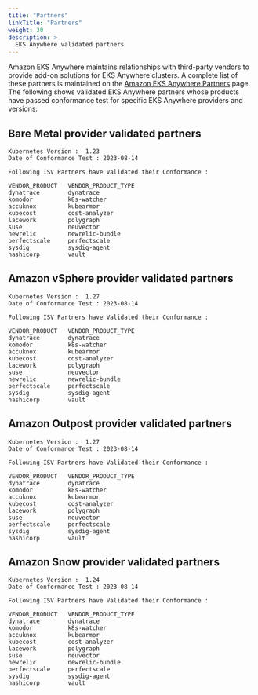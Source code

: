 ```yaml
---
title: "Partners"
linkTitle: "Partners"
weight: 30
description: >
  EKS Anywhere validated partners
---
```


Amazon EKS Anywhere maintains relationships with third-party vendors to provide add-on solutions for EKS Anywhere clusters.
A complete list of these partners is maintained on the [Amazon EKS Anywhere Partners](https://aws.amazon.com/eks/eks-anywhere/partners/) page.
The following shows validated EKS Anywhere partners whose products have passed conformance test for specific EKS Anywhere providers and versions:

## Bare Metal provider validated partners

```
Kubernetes Version :  1.23 
Date of Conformance Test : 2023-08-14
 
Following ISV Partners have Validated their Conformance : 
 
VENDOR_PRODUCT   VENDOR_PRODUCT_TYPE
dynatrace        dynatrace
komodor          k8s-watcher
accuknox         kubearmor
kubecost         cost-analyzer
lacework         polygraph
suse             neuvector
newrelic         newrelic-bundle
perfectscale     perfectscale
sysdig           sysdig-agent
hashicorp        vault
```

## Amazon vSphere provider validated partners

```
Kubernetes Version :  1.27 
Date of Conformance Test : 2023-08-14
 
Following ISV Partners have Validated their Conformance : 
 
VENDOR_PRODUCT   VENDOR_PRODUCT_TYPE
dynatrace        dynatrace
komodor          k8s-watcher
accuknox         kubearmor
kubecost         cost-analyzer
lacework         polygraph
suse             neuvector
newrelic         newrelic-bundle
perfectscale     perfectscale
sysdig           sysdig-agent
hashicorp        vault
```

## Amazon Outpost provider validated partners

```
Kubernetes Version :  1.27 
Date of Conformance Test : 2023-08-14
 
Following ISV Partners have Validated their Conformance : 
 
VENDOR_PRODUCT   VENDOR_PRODUCT_TYPE
dynatrace        dynatrace
komodor          k8s-watcher
accuknox         kubearmor
kubecost         cost-analyzer
lacework         polygraph
suse             neuvector
perfectscale     perfectscale
sysdig           sysdig-agent
hashicorp        vault
```

## Amazon Snow provider validated partners

```
Kubernetes Version :  1.24 
Date of Conformance Test : 2023-08-14
 
Following ISV Partners have Validated their Conformance : 
 
VENDOR_PRODUCT   VENDOR_PRODUCT_TYPE
dynatrace        dynatrace
komodor          k8s-watcher
accuknox         kubearmor
kubecost         cost-analyzer
lacework         polygraph
suse             neuvector
newrelic         newrelic-bundle
perfectscale     perfectscale
sysdig           sysdig-agent
hashicorp        vault
```
